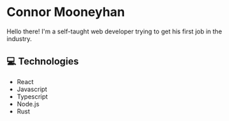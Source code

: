 # Connor Mooneyhan
Hello there! I'm a self-taught web developer trying to get his first job in the industry.
## 💻 Technologies
* React
* Javascript
* Typescript
* Node.js
* Rust

<!---
ConnorMooneyhan/ConnorMooneyhan is a ✨ special ✨ repository because its `README.md` (this file) appears on your GitHub profile.
You can click the Preview link to take a look at your changes.
--->
